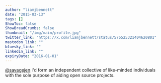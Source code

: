 ```yaml
---
author: "liamjbennett"
date: "2015-03-13"
tags: []
ShowToc: false
ShowBreadCrumbs: false
thumbnail: "/img/main/profile.jpg"
twitter_link: "https://x.com/liamjbennett/status/576525321404620801"
mastodon_link: ""
bluesky_link: ""
linkedin_link: ""
expiryDate: "2016-01-01"
---
```


[@savagejen](https://x.com/savagejen) I'd form an independent collective of like-minded individuals with the sole purpose of aiding open source projects.

